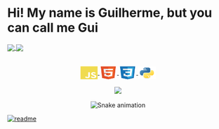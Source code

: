 <h1> Hi! My name is Guilherme, but you can call me Gui </h1>

<div>
  <a href="https://github.com/GuiCoelhoDev">
  <img height="180em"   align="center" src="https://github-readme-stats.vercel.app/api?username=GuiCoelhoDev&show_icons=true&theme=react&include_all_commits=true&count_private=true"/>
  <img height="180em"  align="center" src="https://github-readme-stats.vercel.app/api/top-langs/?username=GuiCoelhoDev&layout=compact&langs_count=7&theme=react" />

</div>
 <br>
<div  align="center"> 
  <div style="display: inline_block"><br>
  <img align="center" alt="Rafa-Js" height="30" width="40" src="https://raw.githubusercontent.com/devicons/devicon/master/icons/javascript/javascript-plain.svg">
  <img align="center" alt="HTML" height="30" width="40" src="https://raw.githubusercontent.com/devicons/devicon/master/icons/html5/html5-original.svg">
  <img align="center" alt="CSS" height="30" width="40" src="https://raw.githubusercontent.com/devicons/devicon/master/icons/css3/css3-original.svg">
  <img align="center" alt="Python" height="30" width="40" src="https://raw.githubusercontent.com/devicons/devicon/master/icons/python/python-original.svg">
 
 
    
</div>
  <br>
  <a href="https://www.linkedin.com/in/guilherme-coelho-2258751a2/" target="_blank"><img src="https://img.shields.io/badge/-LinkedIn-%230077B5?style=for-the-badge&logo=linkedin&logoColor=white" target="_blank"></a> 
 
  ![Snake animation](https://github.com/GuiCoelhoDev/GuiCoelhoDev/blob/output/github-contribution-grid-snake.svg)
 
</div>
 
[![readme](https://github-readme-stats.vercel.app/api/pin/?username=GuiCoelhoDev&repo=GuiCoelhoDev&theme=react)](https://github.com/GuiCoelhoDev/GuiCoelhoDev)
